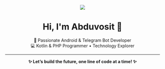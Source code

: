 <p align="center">
  <img src="https://readme-typing-svg.herokuapp.com?color=22FF00&size=25&center=true&vCenter=true&width=500&lines=Welcome+to+my+GitHub;Android+App+Enthusiast;Telegram+Bot+Builder;Eager+to+Learn+Always!" />
</p>

<h1 align="center">Hi, I'm Abduvosit 👋</h1>

<p align="center">
  🚀 Passionate Android & Telegram Bot Developer <br>
  💻 Kotlin & PHP Programmer • Technology Explorer
</p>

---

<p align="center">
  <strong>✨ Let’s build the future, one line of code at a time! ✨</strong>
</p>
